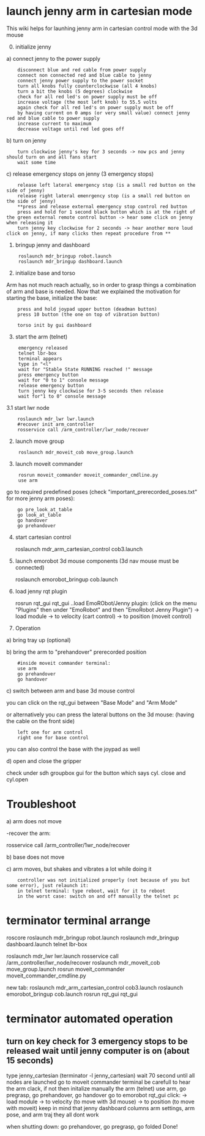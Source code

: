 launch jenny arm in cartesian mode
==================================

This wiki helps for launhing jenny arm in cartesian control mode with the 3d mouse

0. initialize jenny

a) connect jenny to the power supply

		disconnect blue and red cable from power supply
		connect non connected red and blue cable to jenny
		connect jenny power supply to the power socket
		turn all knobs fully counterclockwise (all 4 knobs)
		turn a bit the knobs (5 degrees) clockwise
		check for all red led's on power supply must be off
		increase voltage (the most left knob) to 55.5 volts
		again check for all red led's on power supply must be off
		by having current on 0 amps (or very small value) connect jenny red and blue cable to power supply
		increase current to maximum
		decrease voltage until red led goes off

b) turn on jenny

		turn clockwise jenny's key for 3 seconds -> now pcs and jenny should turn on and all fans start
		wait some time

c) release emergency stops on jenny (3 emergency stops)

		release left lateral emergency stop (is a small red button on the side of jenny)
		release right lateral emenrgency stop (is a small red button on the side of jenny)
		**press and release external emergency stop control red button
		press and hold for 1 second black button which is at the right of the green external remote control button -> hear some click on jenny when releasing it
		turn jenny key clockwise for 2 seconds -> hear another more loud click on jenny, if many clicks then repeat procedure from **

1. bringup jenny and dashboard

		roslaunch mdr_bringup robot.launch
		roslaunch mdr_bringup dashboard.launch

2. initialize base and torso

Arm has not much reach actually, so in order to grasp things a combination of arm and base is needed.
Now that we explained the motivation for starting the base, initialize the base:

		press and hold joypad upper button (deadman button)
		press 10 button (the one on top of vibration button)
		
		torso init by gui dashboard

3. start the arm (telnet)

		emergency released
		telnet lbr-box
		terminal appears
		type in "<l"
		wait for "Stable State RUNNING reached !" message
		press emergency button
		wait for "0 to 1" console message
		release emergency button
		turn jenny key clockwise for 3-5 seconds then release
		wait for"1 to 0" console message

3.1 start lwr node

		roslaunch mdr_lwr lwr.launch
		#recover init arm_controller
		rosservice call /arm_controller/lwr_node/recover

2. launch move group

		roslaunch mdr_moveit_cob move_group.launch

3. launch moveit commander

		rosrun moveit_commander moveit_commander_cmdline.py
		use arm

go to required predefined poses (check "important_prerecorded_poses.txt" for more jenny arm poses):

		go pre_look_at_table
		go look_at_table
		go handover
		go prehandover

4. start cartesian control

	roslaunch mdr_arm_cartesian_control cob3.launch

5. launch emorobot 3d mouse components (3d nav mouse must be connected)

	roslaunch emorobot_bringup cob.launch

6. load jenny rqt plugin

	rosrun rqt_gui rqt_gui
	..load EmoRObot/Jenny plugin:
	(click on the menu "Plugins" then under "EmoRobot" and then "EmoRobot Jenny Plugin")
	-> load module
	-> to velocity (cart control)
	-> to position (moveit control)

10. Operation

a) bring tray up (optional)

b) bring the arm to "prehandover" prerecorded position

		#inside moveit commander terminal:
		use arm
		go prehandover
		go handover

c) switch between arm and base 3d mouse control

you can click on the rqt_gui between "Base Mode" and "Arm Mode"

or alternatively you can press the lateral buttons on the 3d mouse: (having the cable on the front side)

		left one for arm control
		right one for base control

you can also control the base with the joypad as well

d) open and close the gripper

check under sdh groupbox gui for the button which says cyl. close and cyl.open


Troubleshoot
============

a) arm does not move

-recover the arm: 

rosservice call /arm_controller/1wr_node/recover

b) base does not move

c) arm moves, but shakes and vibrates a lot while doing it

		controller was not initialized properly (not because of you but some error), just relaunch it:
		in telnet terminal: type reboot, wait for it to reboot
		in the worst case: switch on and off manually the telnet pc

terminator terminal arrange
===========================

roscore
roslaunch mdr_bringup robot.launch
roslaunch mdr_bringup dashboard.launch
telnet lbr-box

roslaunch mdr_lwr lwr.launch
rosservice call /arm_controller/lwr_node/recover
roslaunch mdr_moveit_cob move_group.launch
rosrun moveit_commander moveit_commander_cmdline.py

new tab:
roslaunch mdr_arm_cartesian_control cob3.launch
roslaunch emorobot_bringup cob.launch
rosrun rqt_gui rqt_gui

terminator automated operation
==============================
turn on key
check for 3 emergency stops to be released
wait until jenny computer is on (about 15 seconds)
-----
type jenny_cartesian (terminator -l jenny_cartesian)
wait 70 second until all nodes are launched
go to moveit commander terminal
be carefull to hear the arm clack, if not then initalize manually the arm (telnet)
use arm, go pregrasp, go prehandover, go handover
go to emorobot rqt_gui click:
 -> load module
 -> to velocity (to move with 3d mouse)
 -> to position (to move with moveit)
keep in mind that jenny dashboard columns arm settings, arm pose, and arm traj they all dont work

when shutting down:
go prehandover, go pregrasp, go folded
Done!